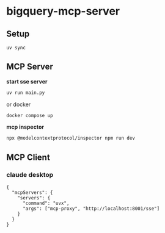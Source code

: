 # bigquery-mcp-server

## Setup

```bash
uv sync
```

## MCP Server

**start sse server**

```bash
uv run main.py
```

or docker

```bash
docker compose up
```

**mcp inspector**

```bash
npx @modelcontextprotocol/inspector npm run dev
```

## MCP Client

### claude desktop

```
{
  "mcpServers": {
    "servers": {
      "command": "uvx",
      "args": ["mcp-proxy", "http://localhost:8001/sse"]
    }
  }
}
```
